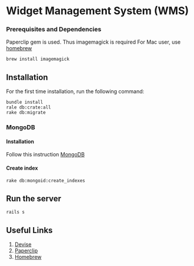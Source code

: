 Widget Management System (WMS)
========================

### Prerequisites and Dependencies

Paperclip gem is used. Thus imagemagick is required
For Mac user, use [homebrew](http://brew.sh/)
```
brew install imagemagick
```

## Installation
For the first time installation, run the following command:
```
bundle install
rale db:crate:all
rake db:migrate
```

### MongoDB
#### Installation
Follow this instruction [MongoDB](http://docs.mongodb.org/manual/tutorial/install-mongodb-on-ubuntu/)

#### Create index
```
rake db:mongoid:create_indexes
```

## Run the server
```
rails s
```


## Useful  Links
1. [Devise](https://github.com/plataformatec/devise)
2. [Paperclip](https://github.com/thoughtbot/paperclip)
3. [Homebrew](http://brew.io/)


